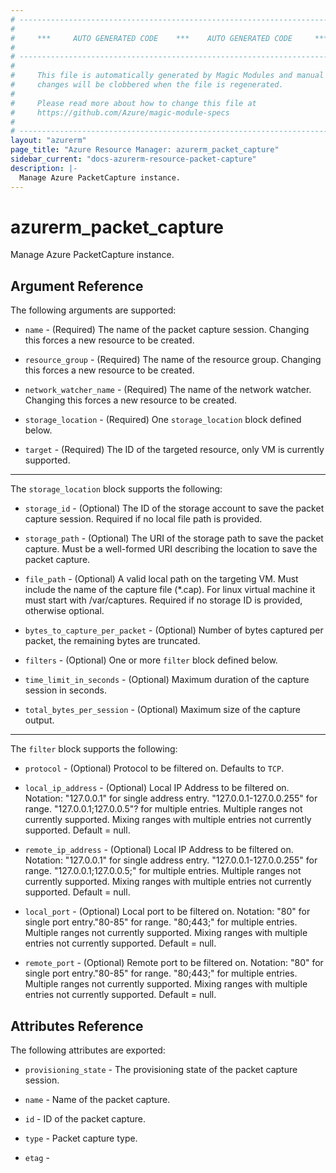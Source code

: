 ```yaml
---
# ----------------------------------------------------------------------------
#
#     ***     AUTO GENERATED CODE    ***    AUTO GENERATED CODE     ***
#
# ----------------------------------------------------------------------------
#
#     This file is automatically generated by Magic Modules and manual
#     changes will be clobbered when the file is regenerated.
#
#     Please read more about how to change this file at
#     https://github.com/Azure/magic-module-specs
#
# ----------------------------------------------------------------------------
layout: "azurerm"
page_title: "Azure Resource Manager: azurerm_packet_capture"
sidebar_current: "docs-azurerm-resource-packet-capture"
description: |-
  Manage Azure PacketCapture instance.
---
```


# azurerm_packet_capture

Manage Azure PacketCapture instance.


## Argument Reference

The following arguments are supported:

* `name` - (Required) The name of the packet capture session. Changing this forces a new resource to be created.

* `resource_group` - (Required) The name of the resource group. Changing this forces a new resource to be created.

* `network_watcher_name` - (Required) The name of the network watcher. Changing this forces a new resource to be created.

* `storage_location` - (Required) One `storage_location` block defined below.

* `target` - (Required) The ID of the targeted resource, only VM is currently supported.

---

The `storage_location` block supports the following:

* `storage_id` - (Optional) The ID of the storage account to save the packet capture session. Required if no local file path is provided.

* `storage_path` - (Optional) The URI of the storage path to save the packet capture. Must be a well-formed URI describing the location to save the packet capture.

* `file_path` - (Optional) A valid local path on the targeting VM. Must include the name of the capture file (*.cap). For linux virtual machine it must start with /var/captures. Required if no storage ID is provided, otherwise optional.

* `bytes_to_capture_per_packet` - (Optional) Number of bytes captured per packet, the remaining bytes are truncated.

* `filters` - (Optional) One or more `filter` block defined below.

* `time_limit_in_seconds` - (Optional) Maximum duration of the capture session in seconds.

* `total_bytes_per_session` - (Optional) Maximum size of the capture output.

---

The `filter` block supports the following:

* `protocol` - (Optional) Protocol to be filtered on. Defaults to `TCP`.

* `local_ip_address` - (Optional) Local IP Address to be filtered on. Notation: "127.0.0.1" for single address entry. "127.0.0.1-127.0.0.255" for range. "127.0.0.1;127.0.0.5"? for multiple entries. Multiple ranges not currently supported. Mixing ranges with multiple entries not currently supported. Default = null.

* `remote_ip_address` - (Optional) Local IP Address to be filtered on. Notation: "127.0.0.1" for single address entry. "127.0.0.1-127.0.0.255" for range. "127.0.0.1;127.0.0.5;" for multiple entries. Multiple ranges not currently supported. Mixing ranges with multiple entries not currently supported. Default = null.

* `local_port` - (Optional) Local port to be filtered on. Notation: "80" for single port entry."80-85" for range. "80;443;" for multiple entries. Multiple ranges not currently supported. Mixing ranges with multiple entries not currently supported. Default = null.

* `remote_port` - (Optional) Remote port to be filtered on. Notation: "80" for single port entry."80-85" for range. "80;443;" for multiple entries. Multiple ranges not currently supported. Mixing ranges with multiple entries not currently supported. Default = null.

## Attributes Reference

The following attributes are exported:

* `provisioning_state` - The provisioning state of the packet capture session.

* `name` - Name of the packet capture.

* `id` - ID of the packet capture.

* `type` - Packet capture type.

* `etag` - 
